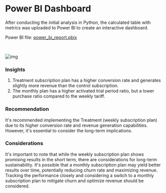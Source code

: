 # **Power BI Dashboard**
After conducting the initial analysis in Python, the calculated table with metrics was uploaded to Power BI to create an interactive dashboard.

Power BI file: [power_bi_report.pbix](https://github.com/gnoevoy/subscriptions_testing_mobile_app/blob/main/report.pbix)

<br>

![img](https://github.com/gnoevoy/mobile_app_a-b_testing/assets/43414592/8a8cfb3b-fb3f-4a48-a0d8-14fd223cc89a)

### Insights
1. Treatment subscription plan has a higher conversion rate and generates slightly more revenue than the control subscription.
2. The monthly plan has a higher activated trial period ratio, but a lower purchase ratio compared to the weekly tariff.

### Recommendation
It's recommended implementing the Treatment (weekly subscription plan) due to its higher conversion rate and revenue generation capabilities. However, it's essential to consider the long-term implications.

### Considerations
It's important to note that while the weekly subscription plan shows promising results in the short term, there are considerations for long-term sustainability. It's possible that a monthly subscription plan may yield better results over time, potentially reducing churn rate and maximizing revenue. Tracking the performance closely and considering a switch to a monthly subscription plan to mitigate churn and optimize revenue should be considered.

